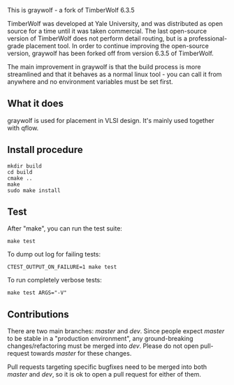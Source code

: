 This is graywolf - a fork of TimberWolf 6.3.5

TimberWolf was developed at Yale University, and was distributed as open source
for a time until it was taken commercial. The last open-source version of
TimberWolf does not perform detail routing, but is a professional-grade
placement tool. In order to continue improving the open-source version,
graywolf has been forked off from version 6.3.5 of TimberWolf.

The main improvement in graywolf is that the build process is more streamlined
and that it behaves as a normal linux tool - you can call it from anywhere and
no environment variables must be set first.

What it does
------------

graywolf is used for placement in VLSI design. It's mainly used together with
qflow.

Install procedure
-----------------
```
mkdir build
cd build
cmake ..
make  
sudo make install  
```

Test
----

After "make", you can run the test suite:

```
make test
```

To dump out log for failing tests:

```
CTEST_OUTPUT_ON_FAILURE=1 make test
```

To run completely verbose tests:

```
make test ARGS="-V"
```


Contributions
-------------

There are two main branches: *master* and *dev*. Since people expect *master*
to be stable in a "production environment", any ground-breaking
changes/refactoring must be merged into *dev*. Please do not open pull-request
towards *master* for these changes.

Pull requests targeting specific bugfixes need to be merged into both *master*
and *dev*, so it is ok to open a pull request for either of them.
